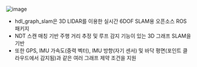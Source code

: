 ![image](https://user-images.githubusercontent.com/108650199/197949532-c12c33c0-757d-4e62-9705-293933c124a5.png)

- hdl_graph_slam은 3D LIDAR를 이용한 실시간 6DOF SLAM용 오픈소스 ROS 패키지
- NDT 스캔 매칭 기반 주행 거리 추정 및 루프 감지 기능이 있는 3D 그래프 SLAM을 기반
- 또한 GPS, IMU 가속도(중력 벡터), IMU 방향(자기 센서) 및 바닥 평면(포인트 클라우드에서 감지됨)과 같은 여러 그래프 제약 조건을 지원
